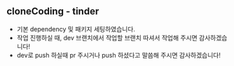 ## cloneCoding - tinder
- 기본 dependency 및 패키지 세팅하였습니다.
- 작업 진행하실 때, dev 브랜치에서 작업할 브랜치 따셔서 작업해 주시면 감사하겠습니다!
- dev로 push 하실때 pr 주시거나 push 하셨다고 말씀해 주시면 감사하겠습니다!
